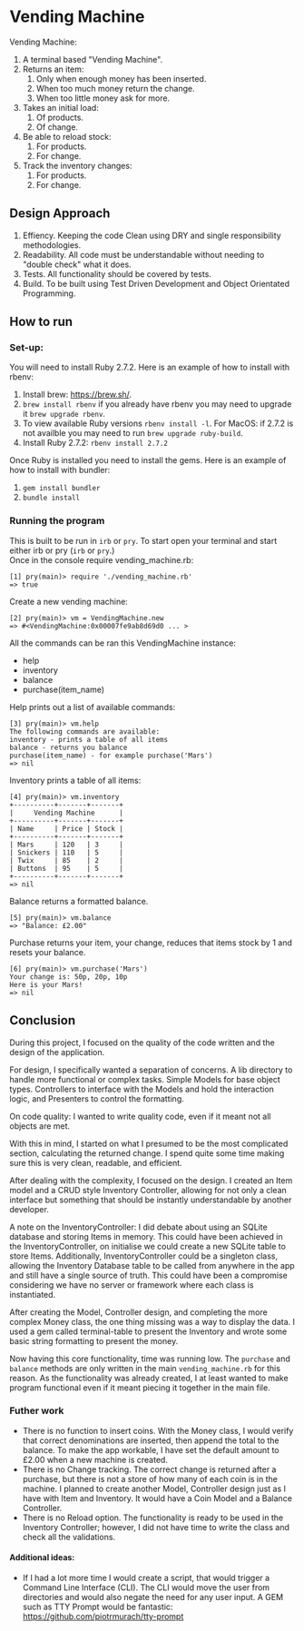 # Vending Machine

Vending Machine:
1. A terminal based "Vending Machine".
1. Returns an item:
    1. Only when enough money has been inserted.
    1. When too much money return the change.
    1. When too little money ask for more.
1. Takes an initial load:
    1. Of products.
    1. Of change.
1. Be able to reload stock:
    1. For products.
    1. For change.
1. Track the inventory changes:
    1. For products.
    1. For change.

## Design Approach
1. Effiency. Keeping the code Clean using DRY and single responsibility methodologies.
1. Readability. All code must be understandable without needing to "double check" what it does.
1. Tests. All functionality should be covered by tests.
1. Build. To be built using Test Driven Development and Object Orientated Programming.

## How to run
### Set-up:
You will need to install Ruby 2.7.2. Here is an example of how to install with rbenv:
1. Install brew: https://brew.sh/. 
1. `brew install rbenv` if you already have rbenv you may need to upgrade it `brew upgrade rbenv`.
1. To view available Ruby versions `rbenv install -l`. For MacOS: if 2.7.2 is not availble you may need to run `brew upgrade ruby-build`.
1. Install Ruby 2.7.2: `rbenv install 2.7.2`

Once Ruby is installed you need to install the gems. Here is an example of how to install with bundler:
1. `gem install bundler`
1. `bundle install`

### Running the program
This is built to be run in `irb` or `pry`. 
To start open your terminal and start either irb or pry (`irb` or `pry`.)  
Once in the console require vending_machine.rb:
```shell script
[1] pry(main)> require './vending_machine.rb'
=> true
```
Create a new vending machine:
```shell script
[2] pry(main)> vm = VendingMachine.new
=> #<VendingMachine:0x00007fe9ab8d69d0 ... >
```
All the commands can be ran this VendingMachine instance:
- help
- inventory
- balance
- purchase(item_name)

Help prints out a list of available commands:
```shell script
[3] pry(main)> vm.help
The following commands are available:
inventory - prints a table of all items
balance - returns you balance
purchase(item_name) - for example purchase('Mars')
=> nil
```

Inventory prints a table of all items:
```shell script
[4] pry(main)> vm.inventory
+----------+-------+-------+
|     Vending Machine      |
+----------+-------+-------+
| Name     | Price | Stock |
+----------+-------+-------+
| Mars     | 120   | 3     |
| Snickers | 110   | 5     |
| Twix     | 85    | 2     |
| Buttons  | 95    | 5     |
+----------+-------+-------+
=> nil
```

Balance returns a formatted balance.
```shell script
[5] pry(main)> vm.balance
=> "Balance: £2.00"
```

Purchase returns your item, your change, reduces that items stock by 1 and resets your balance.
```shell script
[6] pry(main)> vm.purchase('Mars')
Your change is: 50p, 20p, 10p
Here is your Mars!
=> nil
```


## Conclusion
During this project, I focused on the quality of the code written and the design of the application.

For design, I specifically wanted a separation of concerns. A lib directory to handle more functional or complex tasks. 
Simple Models for base object types. Controllers to interface with the Models and hold the interaction logic, and 
Presenters to control the formatting.

On code quality: I wanted to write quality code, even if it meant not all objects are met. 

With this in mind, I started on what I presumed to be the most complicated section, calculating the returned change. 
I spend quite some time making sure this is very clean, readable, and efficient. 

After dealing with the complexity, I focused on the design. I created an Item model and a CRUD style Inventory Controller, 
allowing for not only a clean interface but something that should be instantly understandable by another developer. 

A note on the InventoryController:
I did debate about using an SQLite database and storing Items in memory. This could have been achieved in the 
InventoryController, on initialise we could create a new SQLite table to store Items. Additionally, InventoryController 
could be a singleton class, allowing the Inventory Database table to be called from anywhere in the app and still have a 
single source of truth. This could have been a compromise considering we have no server or framework where each class is 
instantiated.

After creating the Model, Controller design, and completing the more complex Money class, the one thing missing was a 
way to display the data. I used a gem called terminal-table to present the Inventory and wrote some basic string 
formatting to present the money.

Now having this core functionality, time was running low. The `purchase` and `balance` methods are only written in the 
main `vending_machine.rb` for this reason. As the functionality was already created, I at least wanted to make program 
functional even if it meant piecing it together in the main file.

### Futher work
- There is no function to insert coins. With the Money class, I would verify that correct denominations are inserted, 
then append the total to the balance. To make the app workable, I have set the default amount to £2.00 when a new
machine is created.
- There is no Change tracking. The correct change is returned after a purchase, but there is not a store of how many of 
each coin is in the machine. I planned to create another Model, Controller design just as I have with Item and Inventory. 
It would have a Coin Model and a Balance Controller.
- There is no Reload option. The functionality is ready to be used in the Inventory Controller; however, I did not have 
time to write the class and check all the validations.

#### Additional ideas:
- If I had a lot more time I would create a script, that would trigger a Command Line Interface (CLI). The CLI would move 
the user from directories and would also negate the need for any user input. A GEM such as TTY Prompt would be fantastic:
https://github.com/piotrmurach/tty-prompt

